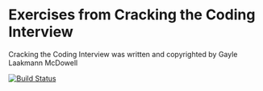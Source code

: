 # Exercises from Cracking the Coding Interview



Cracking the Coding Interview was written and copyrighted by Gayle Laakmann McDowell

[![Build Status](http://jenkins.sosnovske.com:8080/buildStatus/icon?job=Cracking_the_Coding_Interview)](http://jenkins.sosnovske.com:8080/job/Cracking_the_Coding_Interview/)
